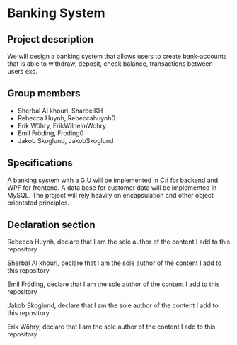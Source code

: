 # Banking System

## Project description
We will design a banking system that allows users to create bank-accounts 
that is able to withdraw, deposit, check balance, transactions between users exc. 


### 

## Group members
- Sherbal Al khouri, SharbelKH
- Rebecca Huynh, Rebeccahuynh0
- Erik Wöhry, ErikWilhelmWohry
- Emil Fröding, Froding0
- Jakob Skoglund, JakobSkoglund

## Specifications
A banking system with a GIU will be implemented in C# for backend and WPF for frontend. A data base for customer data will be implemented in MySQL. The project will rely heavily on encapsulation and other object orientated principles. 

## Declaration section
Rebecca Huynh, declare that I am the sole author of the content I add to this repository 

Sherbal Al khouri, declare that I am the sole author of the content I add to this repository 

Emil Fröding, declare that I am the sole author of the content I add to this repository 

Jakob Skoglund, declare that I am the sole author of the content I add to this repository

Erik Wöhry, declare that I am the sole author of the content I add to this repository 
